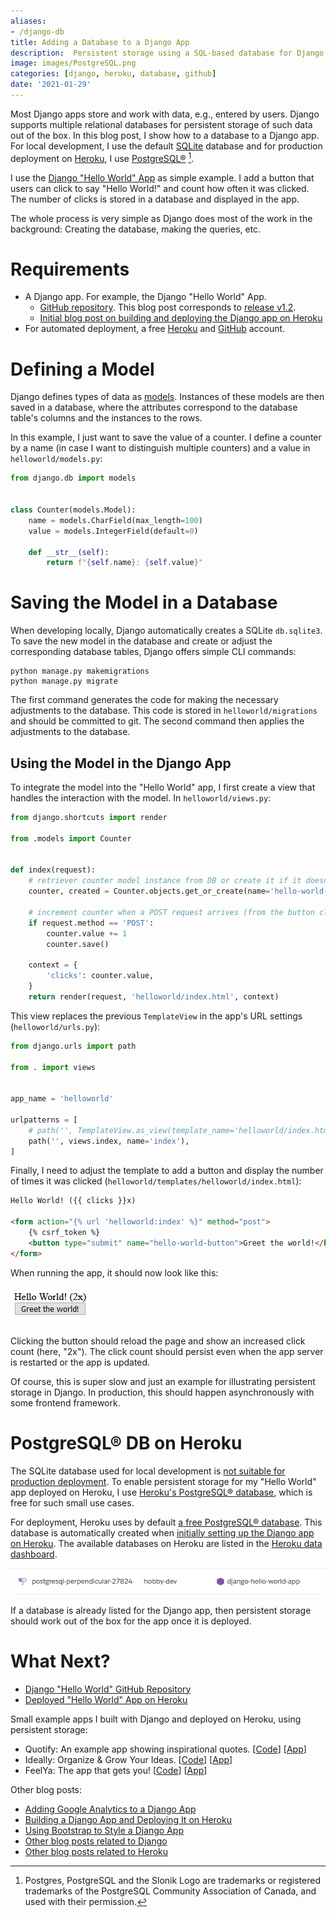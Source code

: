 ```yaml
---
aliases:
- /django-db
title: Adding a Database to a Django App
description:  Persistent storage using a SQL-based database for Django (development and deployment on Heroku).
image: images/PostgreSQL.png
categories: [django, heroku, database, github]
date: '2021-01-29'
---
```


Most Django apps store and work with data, e.g., entered by users.
Django supports multiple relational databases for persistent storage of such data out of the box.
In this blog post, I show how to a database to a Django app.
For local development, I use the default [SQLite](https://www.sqlite.org/index.html) database and for production 
deployment on [Heroku](https://dashboard.heroku.com/), I use [PostgreSQL®](https://www.postgresql.org/) [^1].

I use the [Django "Hello World" App](https://stefanbschneider.github.io/blog/django-heroku) as simple example.
I add a button that users can click to say "Hello World!" and count how often it was clicked.
The number of clicks is stored in a database and displayed in the app.

The whole process is very simple as Django does most of the work in the background: Creating the database, making the queries, etc.


# Requirements

* A Django app. For example, the Django "Hello World" App.
    * [GitHub repository](https://github.com/stefanbschneider/django-hello-world). This blog post corresponds to [release v1.2](https://github.com/stefanbschneider/django-hello-world/releases/tag/v1.2.0).
    * [Initial blog post on building and deploying the Django app on Heroku](https://stefanbschneider.github.io/blog/django-heroku)
* For automated deployment, a free [Heroku](https://dashboard.heroku.com/) and [GitHub](https://github.com/) account.


# Defining a Model

Django defines types of data as [models](https://docs.djangoproject.com/en/3.1/topics/db/models/).
Instances of these models are then saved in a database, where the attributes correspond to the database table's columns and the instances to the rows.

In this example, I just want to save the value of a counter. 
I define a counter by a name (in case I want to distinguish multiple counters) and a value in `helloworld/models.py`:

```python
from django.db import models


class Counter(models.Model):
    name = models.CharField(max_length=100)
    value = models.IntegerField(default=0)

    def __str__(self):
        return f"{self.name}: {self.value}"
```


# Saving the Model in a Database

When developing locally, Django automatically creates a SQLite `db.sqlite3`.
To save the new model in the database and create or adjust the corresponding database tables, Django offers simple CLI commands:

```
python manage.py makemigrations
python manage.py migrate
```

The first command generates the code for making the necessary adjustments to the database. 
This code is stored in `helloworld/migrations` and should be committed to git.
The second command then applies the adjustments to the database.


## Using the Model in the Django App

To integrate the model into the "Hello World" app, I first create a view that handles the interaction with the model.
In `helloworld/views.py`:

```python
from django.shortcuts import render

from .models import Counter


def index(request):
    # retriever counter model instance from DB or create it if it doesn't exist yet
    counter, created = Counter.objects.get_or_create(name='hello-world-button')

    # increment counter when a POST request arrives (from the button click)
    if request.method == 'POST':
        counter.value += 1
        counter.save()

    context = {
        'clicks': counter.value,
    }
    return render(request, 'helloworld/index.html', context)
```

This view replaces the previous `TemplateView` in the app's URL settings (`helloworld/urls.py`):

```python
from django.urls import path

from . import views


app_name = 'helloworld'

urlpatterns = [
    # path('', TemplateView.as_view(template_name='helloworld/index.html'), name='index'),
    path('', views.index, name='index'),
]
```

Finally, I need to adjust the template to add a button and display the number of times it was clicked (`helloworld/templates/helloworld/index.html`):

```html
Hello World! ({{ clicks }}x)

<form action="{% url 'helloworld:index' %}" method="post">
    {% csrf_token %}
    <button type="submit" name="hello-world-button">Greet the world!</button>
</form>
```

When running the app, it should now look like this:

![](images/django-button-clicks.png)

Clicking the button should reload the page and show an increased click count (here, "2x").
The click count should persist even when the app server is restarted or the app is updated.

Of course, this is super slow and just an example for illustrating persistent storage in Django.
In production, this should happen asynchronously with some frontend framework.


# PostgreSQL® DB on Heroku

The SQLite database used for local development is [not suitable for production deployment](https://djangodeployment.com/2016/12/23/which-database-should-i-use-on-production/).
To enable persistent storage for my "Hello World" app deployed on Heroku, I use [Heroku's PostgreSQL® database](https://www.heroku.com/postgres), which is free for such small use cases.

For deployment, Heroku uses by default [a free PostgreSQL® database](https://www.heroku.com/postgres).
This database is automatically created when [initially setting up the Django app on Heroku](https://stefanbschneider.github.io/blog/django-heroku).
The available databases on Heroku are listed in the [Heroku data dashboard](https://data.heroku.com/).

<!-- <figure>
    <img src="{{ site.baseurl }}/images/django-db/heroku-db.png" width="609" height="51" alt="Screenshot of the Heroku Data dashboard." />
    <figcaption>Screenshot of the Heroku Data dashboard.</figcaption>
</figure> -->

![Screenshot of the Heroku Data dashboard.](images/heroku-db.png)


If a database is already listed for the Django app, then persistent storage should work out of the box for the app once it is deployed.


# What Next?

* [Django "Hello World" GitHub Repository](https://github.com/stefanbschneider/django-hello-world)
* [Deployed "Hello World" App on Heroku](https://django-hello-world-app.herokuapp.com/)

Small example apps I built with Django and deployed on Heroku, using persistent storage:

* Quotify: An example app showing inspirational quotes. [[Code](https://github.com/stefanbschneider/quotify)] [[App](https://django-quotify.herokuapp.com/)]
* Ideally: Organize & Grow Your Ideas. [[Code](https://github.com/stefanbschneider/ideally)] [[App](https://ideally-app.herokuapp.com/)]
* FeelYa: The app that gets you! [[Code](https://github.com/stefanbschneider/feelya)] [[App](https://feelya-app.herokuapp.com/)]

Other blog posts:

* [Adding Google Analytics to a Django App](https://stefanbschneider.github.io/blog/django-google-analytics)
* [Building a Django App and Deploying It on Heroku](https://stefanbschneider.github.io/blog/django-heroku)
* [Using Bootstrap to Style a Django App](https://stefanbschneider.github.io/blog/django-bootstrap)
* [Other blog posts related to Django](https://stefanbschneider.github.io/blog/categories/#django)
* [Other blog posts related to Heroku](https://stefanbschneider.github.io/blog/categories/#heroku)


[^1]: Postgres, PostgreSQL and the Slonik Logo are trademarks or registered trademarks of the PostgreSQL Community Association of Canada, and used with their permission. 

